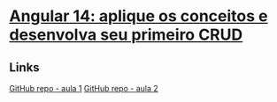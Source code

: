 # [Angular 14: aplique os conceitos e desenvolva seu primeiro CRUD](https://cursos.alura.com.br/course/angular-explorando-framework)

## Links

[GitHub repo - aula 1](https://github.com/alura-cursos/2438-angular-memoteca/tree/aula-1)
[GitHub repo - aula 2](https://github.com/alura-cursos/2438-angular-memoteca/tree/aula-2)
